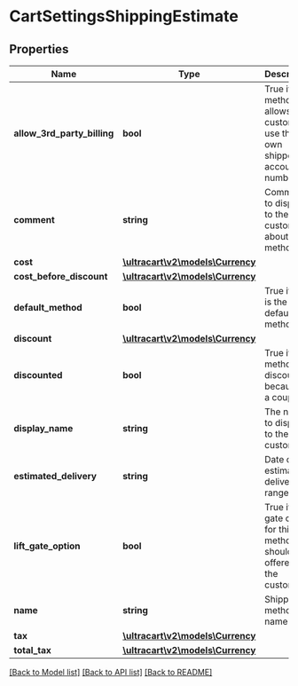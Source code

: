 # CartSettingsShippingEstimate

## Properties
Name | Type | Description | Notes
------------ | ------------- | ------------- | -------------
**allow_3rd_party_billing** | **bool** | True if this method allows the customer to use their own shipper account number | [optional] 
**comment** | **string** | Comment to display to the customer about this method | [optional] 
**cost** | [**\ultracart\v2\models\Currency**](Currency.md) |  | [optional] 
**cost_before_discount** | [**\ultracart\v2\models\Currency**](Currency.md) |  | [optional] 
**default_method** | **bool** | True if this is the default method | [optional] 
**discount** | [**\ultracart\v2\models\Currency**](Currency.md) |  | [optional] 
**discounted** | **bool** | True if this method is discounted because of a coupon | [optional] 
**display_name** | **string** | The name to display to the customer | [optional] 
**estimated_delivery** | **string** | Date of the estimated delivery (or range) | [optional] 
**lift_gate_option** | **bool** | True if a lift gate option for this method should be offered to the customer | [optional] 
**name** | **string** | Shipping method name | [optional] 
**tax** | [**\ultracart\v2\models\Currency**](Currency.md) |  | [optional] 
**total_tax** | [**\ultracart\v2\models\Currency**](Currency.md) |  | [optional] 

[[Back to Model list]](../README.md#documentation-for-models) [[Back to API list]](../README.md#documentation-for-api-endpoints) [[Back to README]](../README.md)


